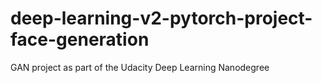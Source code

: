 # deep-learning-v2-pytorch-project-face-generation
GAN project as part of the Udacity Deep Learning Nanodegree
